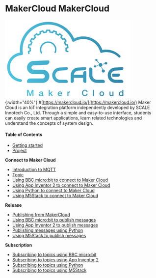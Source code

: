 # MakerCloud MakerCloud
![logo.png](logo.png){:width="40%"}
#[https://makercloud.io/](https://makercloud.io/)
Maker Cloud is an IoT integration platform independently developed by SCALE Innotech Co., Ltd. Through a simple and easy-to-use interface, students can easily create smart applications, learn related technologies and understand the concepts of system design.

#### Table of Contents
- [Getting started](ch0_registration/register.md)
- [Project](ch1_project/project.md)

**Connect to Maker Cloud**

- [Introduction to MQTT](ch2_MQTT/mqtt.md)
- [Topic](ch3_Topic/topic.md)
- [Using BBC micro:bit to connect to Maker Cloud](ch4_connect/microbit/connect_microbit.md)
- [Using App Inventor 2 to connect to Maker Cloud](ch4_connect/ai2/connect_ai2.md)
- [Using Python to connect to Maker Cloud](ch4_connect/python/connect_python.md)
- [Using M5Stack to connect to Maker Cloud](ch4_connect/m5stack/connect_m5stack.md)

**Release**

- [Publishing from MakerCloud](ch5_publish/makercloud/makercloud.md)
- [Using BBC micro:bit to publish messages](ch5_publish/microbit/publish_microbit.md)
- [Using App Inventor 2 to publish messages](ch5_publish/ai2/publish_ai2.md)
- [Publishing messages using Python](ch5_publish/python/publish_python.md)
- [Using M5Stack to publish messages](ch5_publish/m5stack/publish_m5stack.md)

**Subscription**

- [Subscribing to topics using BBC micro:bit](ch6_subscribe/microbit/subscribe_microbit.md)
- [Subscribing to topics using App Inventor 2](ch6_subscribe/ai2/subscribe_ai2.md)
- [Subscribing to topics using Python](ch6_subscribe/python/subscribe_python.md)
- [Subscribing to topics using M5Stack](ch6_subscribe/ai2/subscribe_ai2.md)